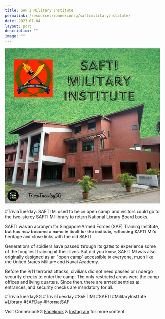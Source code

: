 ```yaml
---
title: SAFTI Military Institute
permalink: /resources/connexionsg/saftimilitaryinstitute/
date: 2023-07-04
layout: post
description: ""
image: ""
---
```

![](/images/connexionsg/2023/saftimi.PNG)

#TriviaTuesday: SAFTI MI used to be an open camp, and visitors could go to the two-storey SAFTI MI library to return National Library Board books.

SAFTI was an acronym for Singapore Armed Forces (SAF) Training Institute, but has now become a name in itself for the institute, reflecting SAFTI MI's heritage and close links with the old SAFTI.

Generations of soldiers have passed through its gates to experience some of the toughest training of their lives. But did you know, SAFTI MI was also originally designed as an "open camp" accessible to everyone, much like the United States Military and Naval Academy.

Before the 9/11 terrorist attacks, civilians did not need passes or undergo security checks to enter the camp. The only restricted areas were the camp offices and living quarters. Since then, there are armed sentries at entrances, and security checks are mandatory for all.

#TriviaTuesdaySG #TriviaTuesday #SAFTIMI #SAFTI #MilitaryInstitute #Library #SAFDay #HormatSAF

Visit ConnexionSG [Facebook](https://www.facebook.com/ConnexionSG) & [Instagram](https://www.instagram.com/connexionsg/) for more content.